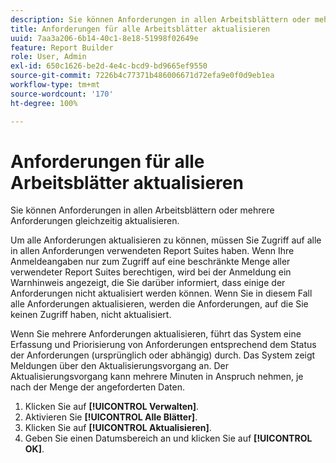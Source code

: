 ```yaml
---
description: Sie können Anforderungen in allen Arbeitsblättern oder mehrere Anforderungen gleichzeitig aktualisieren.
title: Anforderungen für alle Arbeitsblätter aktualisieren
uuid: 7aa3a206-6b14-40c1-8e18-51998f02649e
feature: Report Builder
role: User, Admin
exl-id: 650c1626-be2d-4e4c-bcd9-bd9665ef9550
source-git-commit: 7226b4c77371b486006671d72efa9e0f0d9eb1ea
workflow-type: tm+mt
source-wordcount: '170'
ht-degree: 100%

---
```


# Anforderungen für alle Arbeitsblätter aktualisieren

Sie können Anforderungen in allen Arbeitsblättern oder mehrere Anforderungen gleichzeitig aktualisieren.

Um alle Anforderungen aktualisieren zu können, müssen Sie Zugriff auf alle in allen Anforderungen verwendeten Report Suites haben. Wenn Ihre Anmeldeangaben nur zum Zugriff auf eine beschränkte Menge aller verwendeter Report Suites berechtigen, wird bei der Anmeldung ein Warnhinweis angezeigt, die Sie darüber informiert, dass einige der Anforderungen nicht aktualisiert werden können. Wenn Sie in diesem Fall alle Anforderungen aktualisieren, werden die Anforderungen, auf die Sie keinen Zugriff haben, nicht aktualisiert.

Wenn Sie mehrere Anforderungen aktualisieren, führt das System eine Erfassung und Priorisierung von Anforderungen entsprechend dem Status der Anforderungen (ursprünglich oder abhängig) durch. Das System zeigt Meldungen über den Aktualisierungsvorgang an. Der Aktualisierungsvorgang kann mehrere Minuten in Anspruch nehmen, je nach der Menge der angeforderten Daten.

1. Klicken Sie auf **[!UICONTROL Verwalten]**.
1. Aktivieren Sie **[!UICONTROL Alle Blätter]**.
1. Klicken Sie auf **[!UICONTROL Aktualisieren]**.
1. Geben Sie einen Datumsbereich an und klicken Sie auf **[!UICONTROL OK]**.
